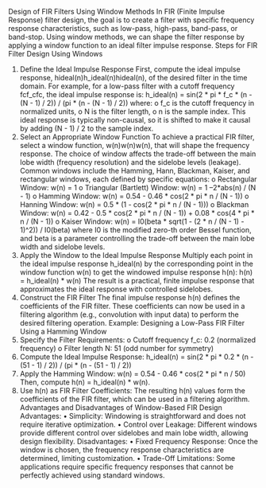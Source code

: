 Design of FIR Filters Using Window Methods
In FIR (Finite Impulse Response) filter design, the goal is to create a filter with specific frequency response characteristics, such as low-pass, high-pass, band-pass, or band-stop. Using window methods, we can shape the filter response by applying a window function to an ideal filter impulse response.
Steps for FIR Filter Design Using Windows
1.	Define the Ideal Impulse Response
First, compute the ideal impulse response, hideal(n)h_ideal(n)hideal(n), of the desired filter in the time domain. For example, for a low-pass filter with a cutoff frequency fcf_cfc, the ideal impulse response is:
h_ideal(n) = sin(2 * pi * f_c * (n - (N - 1) / 2)) / (pi * (n - (N - 1) / 2))
            where:
o	f_c is the cutoff frequency in normalized units,
o	N is the filter length,
o	n is the sample index.
This ideal response is typically non-causal, so it is shifted to make it causal by adding (N - 1) / 2 to the sample index.
2.	Select an Appropriate Window Function
To achieve a practical FIR filter, select a window function, w(n)w(n)w(n), that will shape the frequency response. The choice of window affects the trade-off between the main lobe width (frequency resolution) and the sidelobe levels (leakage). Common windows include the Hamming, Hann, Blackman, Kaiser, and rectangular windows, each defined by specific equations:
o	Rectangular Window: w(n) = 1
o	Triangular (Bartlett) Window: w(n) = 1 –2*abs(n) / (N - 1) 
o	Hamming Window: w(n) = 0.54 - 0.46 * cos(2 * pi * n / (N - 1))
o	Hanning Window: w(n) = 0.5 * (1 - cos(2 * pi * n / (N - 1)))
o	Blackman Window: w(n) = 0.42 - 0.5 * cos(2 * pi * n / (N - 1)) + 0.08 * cos(4 * pi * n / (N - 1))
o	Kaiser Window: w(n) = I0(beta * sqrt(1 - (2 * n / (N - 1) - 1)^2)) / I0(beta)
where I0 is the modified zero-th order Bessel function, and beta is a parameter controlling the trade-off between the main lobe width and sidelobe levels.
3.	Apply the Window to the Ideal Impulse Response
Multiply each point in the ideal impulse response h_ideal(n) by the corresponding point in the window function w(n) to get the windowed impulse response h(n):
h(n) = h_ideal(n) * w(n)
The result is a practical, finite impulse response that approximates the ideal response with controlled sidelobes.
4.	Construct the FIR Filter
The final impulse response h(n) defines the coefficients of the FIR filter. These coefficients can now be used in a filtering algorithm (e.g., convolution with input data) to perform the desired filtering operation.
Example: Designing a Low-Pass FIR Filter Using a Hamming Window
1.	Specify the Filter Requirements:
o	Cutoff frequency f_c: 0.2 (normalized frequency)
o	Filter length N: 51 (odd number for symmetry)
2.	Compute the Ideal Impulse Response:
h_ideal(n) = sin(2 * pi * 0.2 * (n - (51 - 1) / 2)) / (pi * (n - (51 - 1) / 2))
3.	Apply the Hamming Window:
w(n) = 0.54 - 0.46 * cos(2 * pi * n / 50)
Then, compute h(n) = h_ideal(n) * w(n).
4.	Use h(n) as FIR Filter Coefficients: The resulting h(n) values form the coefficients of the FIR filter, which can be used in a filtering algorithm.
Advantages and Disadvantages of Window-Based FIR Design
Advantages:
•	Simplicity: Windowing is straightforward and does not require iterative optimization.
•	Control over Leakage: Different windows provide different control over sidelobes and main lobe width, allowing design flexibility.
Disadvantages:
•	Fixed Frequency Response: Once the window is chosen, the frequency response characteristics are determined, limiting customization.
•	Trade-Off Limitations: Some applications require specific frequency responses that cannot be perfectly achieved using standard windows.

